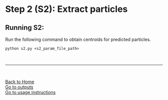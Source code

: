 # Step 2 (S2): Extract particles  
## Running S2:
Run the following command to obtain centroids for predicted particles.

```
python s2.py <s2_param_file_path> 
```
<br/>

---
<br/>

[Back to Home](../README.md)  
[Go to outputs](outputs.md)  
[Go to usage instructions](usage_instructions.md#usage-instructions)  
